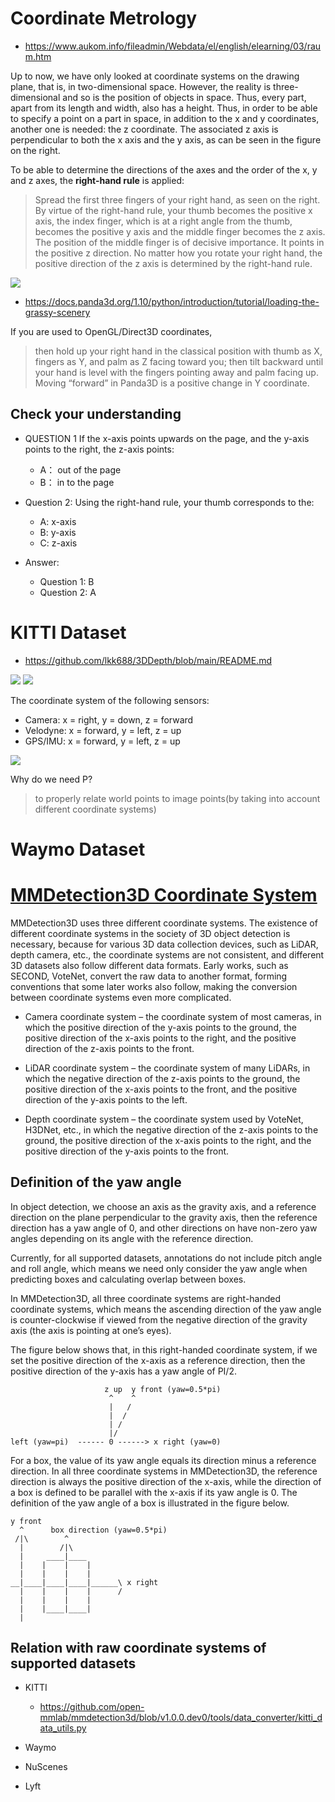 # Coordinate Metrology

- https://www.aukom.info/fileadmin/Webdata/el/english/elearning/03/raum.htm

Up to now, we have only looked at coordinate systems on the drawing plane, that is, in two-dimensional space. However, the reality is three-dimensional and so is the position of objects in space. Thus, every part, apart from its length and width, also has a height. Thus, in order to be able to specify a point on a part in space, in addition to the x and y coordinates, another one is needed: the z coordinate. The associated z axis is perpendicular to both the x axis and the y axis, as can be seen in the figure on the right.


To be able to determine the directions of the axes and the order of the x, y and z axes, the __right-hand rule__ is applied:

> Spread the first three fingers of your right hand, as seen on the right. By virtue of the right-hand rule, your thumb becomes the positive x axis, the index finger, which is at a right angle from the thumb, becomes the positive y axis and the middle finger becomes the z axis. The position of the middle finger is of decisive importance. It points in the positive z direction. No matter how you rotate your right hand, the positive direction of the z axis is determined by the right-hand rule.

![](./right-hande-rule.gif)

- https://docs.panda3d.org/1.10/python/introduction/tutorial/loading-the-grassy-scenery

If you are used to OpenGL/Direct3D coordinates,
> then hold up your right hand in the classical position with thumb as X, fingers as Y, and palm as Z facing toward you; then tilt backward until your hand is level with the fingers pointing away and palm facing up. Moving “forward” in Panda3D is a positive change in Y coordinate.


## Check your understanding

* QUESTION 1 If the x-axis points upwards on the page, and the y-axis points to the right, the z-axis points:
  - A： out of the page
  - B： in to the page


* Question 2: Using the right-hand rule, your thumb corresponds to the:
  - A: x-axis
  - B: y-axis
  - C: z-axis

* Answer:
  - Question 1: B
  - Question 2: A



# KITTI Dataset
- https://github.com/lkk688/3DDepth/blob/main/README.md


![](./kitti-platform.png)
![](./kitti-platform2.png)


The coordinate system of the following sensors:

* Camera: x = right, y = down, z = forward
* Velodyne: x = forward, y = left, z = up
* GPS/IMU: x = forward, y = left, z = up

![](./kitti-lidar-camera.png)

Why do we need P?
> to properly relate world points to image points(by taking into account different coordinate systems)





# Waymo Dataset


# [MMDetection3D Coordinate System](https://mmdetection3d.readthedocs.io/en/v1.0.0rc1/tutorials/coord_sys_tutorial.html)

MMDetection3D uses three different coordinate systems. The existence of different coordinate systems in the society of 3D object detection is necessary, because for various 3D data collection devices, such as LiDAR, depth camera, etc., the coordinate systems are not consistent, and different 3D datasets also follow different data formats. Early works, such as SECOND, VoteNet, convert the raw data to another format, forming conventions that some later works also follow, making the conversion between coordinate systems even more complicated.

- Camera coordinate system – the coordinate system of most cameras, in which the positive direction of the y-axis points to the ground, the positive direction of the x-axis points to the right, and the positive direction of the z-axis points to the front.


- LiDAR coordinate system – the coordinate system of many LiDARs, in which the negative direction of the z-axis points to the ground, the positive direction of the x-axis points to the front, and the positive direction of the y-axis points to the left.

- Depth coordinate system – the coordinate system used by VoteNet, H3DNet, etc., in which the negative direction of the z-axis points to the ground, the positive direction of the x-axis points to the right, and the positive direction of the y-axis points to the front.


## Definition of the yaw angle

In object detection, we choose an axis as the gravity axis, and a reference direction on the plane perpendicular to the gravity axis, then the reference direction has a yaw angle of 0, and other directions on have non-zero yaw angles depending on its angle with the reference direction.

Currently, for all supported datasets, annotations do not include pitch angle and roll angle, which means we need only consider the yaw angle when predicting boxes and calculating overlap between boxes.

In MMDetection3D, all three coordinate systems are right-handed coordinate systems, which means the ascending direction of the yaw angle is counter-clockwise if viewed from the negative direction of the gravity axis (the axis is pointing at one’s eyes).

The figure below shows that, in this right-handed coordinate system, if we set the positive direction of the x-axis as a reference direction, then the positive direction of the y-axis has a yaw angle of PI/2.

```
                     z up  y front (yaw=0.5*pi)
                      ^    ^
                      |   /
                      |  /
                      | /
                      |/
left (yaw=pi)  ------ 0 ------> x right (yaw=0)
```

For a box, the value of its yaw angle equals its direction minus a reference direction. In all three coordinate systems in MMDetection3D, the reference direction is always the positive direction of the x-axis, while the direction of a box is defined to be parallel with the x-axis if its yaw angle is 0. The definition of the yaw angle of a box is illustrated in the figure below.
```
y front
  ^      box direction (yaw=0.5*pi)
 /|\        ^
  |        /|\
  |     ____|____
  |    |    |    |
  |    |    |    |
__|____|____|____|______\ x right
  |    |    |    |      /
  |    |    |    |
  |    |____|____|
  |
```

## Relation with raw coordinate systems of supported datasets
- KITTI
  - https://github.com/open-mmlab/mmdetection3d/blob/v1.0.0.dev0/tools/data_converter/kitti_data_utils.py
  
- Waymo

- NuScenes

- Lyft


